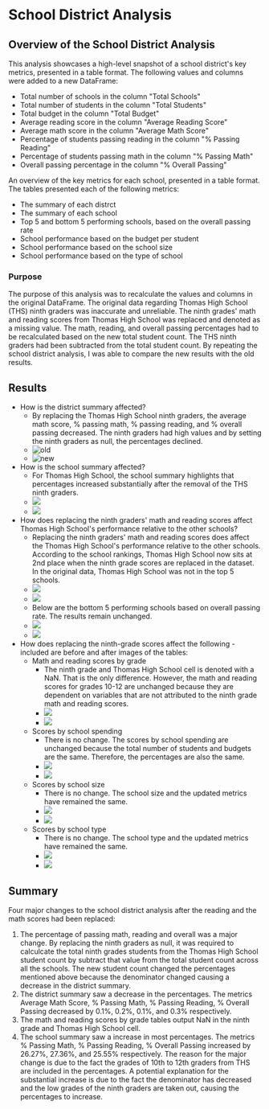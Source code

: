 # School District Analysis

## Overview of the School District Analysis 
This analysis showcases a high-level snapshot of a school district's key metrics, presented in a table format. The following values and columns were added to a new DataFrame:

- Total number of schools in the column "Total Schools"
- Total number of students in the column "Total Students"
- Total budget in the column "Total Budget"
- Average reading score in the column "Average Reading Score"
- Average math score in the column "Average Math Score"
- Percentage of students passing reading in the column "% Passing Reading"
- Percentage of students passing math in the column "% Passing Math"
- Overall passing percentage in the column "% Overall Passing"

An overview of the key metrics for each school, presented in a table format. The tables presented each of the following metrics:
- The summary of each distrct
- The summary of each school
- Top 5 and bottom 5 performing schools, based on the overall passing rate
- School performance based on the budget per student
- School performance based on the school size 
- School performance based on the type of school

### Purpose
The purpose of this analysis was to recalculate the values and columns in the original DataFrame. The original data regarding Thomas High School (THS) ninth graders was inaccurate and unreliable. The ninth grades' math and reading scores from Thomas High School was replaced and denoted as a missing value. The math, reading, and overall passing percentages had to be recalculated based on the new total student count. The THS ninth graders had been subtracted from the total student count. By repeating the school district analysis, I was able to compare the new results with the old results. 

## Results 
- How is the district summary affected?
    - By replacing the Thomas High School ninth graders, the average math score, % passing math, % passing reading, and % overall passing decreased. The ninth graders had high values and by setting the ninth graders as null, the percentages declined.
    - ![old](https://github.com/irenedepacina/School_District_Analysis/blob/main/Resources/district_summary_old.png)
    - ![new](https://github.com/irenedepacina/School_District_Analysis/blob/main/Resources/district_summary_new.png)
- How is the school summary affected?
    - For Thomas High School, the school summary highlights that percentages increased substantially after the removal of the THS ninth graders.
    - ![](https://github.com/irenedepacina/School_District_Analysis/blob/main/Resources/school_summary_old.png)
    - ![](https://github.com/irenedepacina/School_District_Analysis/blob/main/Resources/school_summary_new.png)
- How does replacing the ninth graders' math and reading scores affect Thomas High School's performance relative to the other schools?
    - Replacing the ninth graders' math and reading scores does affect the Thomas High School's performance relative to the other schools. According to the school rankings, Thomas High School now sits at 2nd place when the ninth grade scores are replaced in the dataset. In the original data, Thomas High School was not in the top 5 schools. 
    - ![](https://github.com/irenedepacina/School_District_Analysis/blob/main/Resources/top_5_old.png)
    - ![](https://github.com/irenedepacina/School_District_Analysis/blob/main/Resources/top_5_new.png)
    - Below are the bottom 5 performing schools based on overall passing rate. The results remain unchanged.
    - ![](https://github.com/irenedepacina/School_District_Analysis/blob/main/Resources/bottom_5_old.png)
    - ![](https://github.com/irenedepacina/School_District_Analysis/blob/main/Resources/bottom_5_new.png)
- How does replacing the ninth-grade scores affect the following - included are before and after images of the tables:
    - Math and reading scores by grade
        - The ninth grade and Thomas High School cell is denoted with a NaN. That is the only difference. However, the math and reading scores for grades 10-12 are unchanged because they are dependent on variables that are not attributed to the ninth grade math and reading scores.
        - ![](https://github.com/irenedepacina/School_District_Analysis/blob/main/Resources/math_scores_by_grade_new.png)
        - ![](https://github.com/irenedepacina/School_District_Analysis/blob/main/Resources/reading_scores_by_grade_new.png)
    - Scores by school spending
        - There is no change. The scores by school spending are unchanged because the total number of students and budgets are the same. Therefore, the percentages are also the same.
        - ![](https://github.com/irenedepacina/School_District_Analysis/blob/main/Resources/school_spending_old.png)
        - ![](https://github.com/irenedepacina/School_District_Analysis/blob/main/Resources/school_spending_new.png)
    - Scores by school size
        - There is no change. The school size and the updated metrics have remained the same.
        - ![](https://github.com/irenedepacina/School_District_Analysis/blob/main/Resources/size_summary_old.png)
        - ![](https://github.com/irenedepacina/School_District_Analysis/blob/main/Resources/size_summary_new.png)
    - Scores by school type
        - There is no change. The school type and the updated metrics have remained the same.
        - ![](https://github.com/irenedepacina/School_District_Analysis/blob/main/Resources/school_type_old.png)
        - ![](https://github.com/irenedepacina/School_District_Analysis/blob/main/Resources/school_type_new.png)

## Summary
Four major changes to the school district analysis after the reading and the math scores had been replaced:
1. The percentage of passing math, reading and overall was a major change. By replacing the ninth graders as null, it was required to calculcate the total ninth grades students from the Thomas High School student count by subtract that value from the total student count across all the schools. The new student count changed the percentages mentioned above because the denominator changed causing a decrease in the district summary.
2. The district summary saw a decrease in the percentages. The metrics Average Math Score, % Passing Math, % Passing Reading, % Overall Passing decreased by 0.1%, 0.2%, 0.1%, and 0.3% respectively.
3. The math and reading scores by grade tables output NaN in the ninth grade and Thomas High School cell.
4. The school summary saw a increase in most percentages. The metrics % Passing Math, % Passing Reading, % Overall Passing increased by 26.27%, 27.36%, and 25.55% respectively. The reason for the major change is due to the fact the grades of 10th to 12th graders from THS are included in the percentages. A potential explanation for the substantial increase is due to the fact the denominator has decreased and the low grades of the ninth graders are taken out, causing the percentages to increase. 

